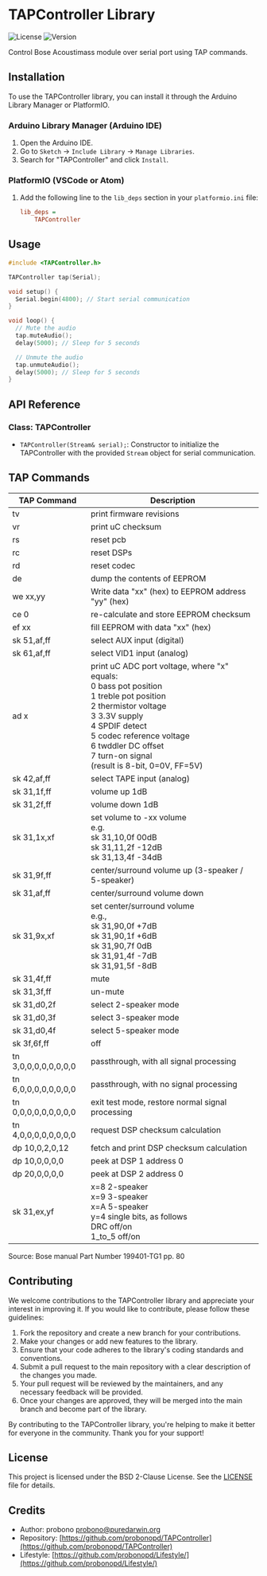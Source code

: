 # TAPController Library

![License](https://img.shields.io/github/license/probonopd/TAPController)
![Version](https://img.shields.io/github/v/release/probonopd/TAPController)

Control Bose Acoustimass module over serial port using TAP commands.

## Installation

To use the TAPController library, you can install it through the Arduino Library Manager or PlatformIO.

### Arduino Library Manager (Arduino IDE)

1. Open the Arduino IDE.
2. Go to `Sketch` -> `Include Library` -> `Manage Libraries`.
3. Search for "TAPController" and click `Install`.

### PlatformIO (VSCode or Atom)

1. Add the following line to the `lib_deps` section in your `platformio.ini` file:
   ```ini
   lib_deps =
       TAPController

## Usage

```cpp
#include <TAPController.h>

TAPController tap(Serial);

void setup() {
  Serial.begin(4800); // Start serial communication
}

void loop() {
  // Mute the audio
  tap.muteAudio();
  delay(5000); // Sleep for 5 seconds

  // Unmute the audio
  tap.unmuteAudio();
  delay(5000); // Sleep for 5 seconds
}
```

## API Reference

### Class: TAPController

- `TAPController(Stream& serial);`: Constructor to initialize the TAPController with the provided `Stream` object for serial communication.

## TAP Commands

| TAP Command                  | Description                                                |
|-----------------------------|------------------------------------------------------------|
| tv                          | print firmware revisions                                   |
| vr                          | print uC checksum                                          |
| rs                          | reset pcb                                                  |
| rc                          | reset DSPs                                                 |
| rd                          | reset codec                                                |
| de                          | dump the contents of EEPROM                                |
| we xx,yy                    | Write data "xx" (hex) to EEPROM address "yy" (hex)          |
| ce 0                        | re-calculate and store EEPROM checksum                     |
| ef xx                       | fill EEPROM with data "xx" (hex)                            |
| sk 51,af,ff                 | select AUX input (digital)                                 |
| sk 61,af,ff                 | select VID1 input (analog)                                 |
| ad x                        | print uC ADC port voltage, where "x" equals:<br>0    bass pot position<br>1    treble pot position<br>2    thermistor voltage<br>3    3.3V supply<br>4    SPDIF detect<br>5    codec reference voltage<br>6    twddler DC offset<br>7    turn-on signal<br>(result is 8-bit, 0=0V, FF=5V)|
| sk 42,af,ff                 | select TAPE input (analog)                                 |
| sk 31,1f,ff                 | volume up 1dB                                             |
| sk 31,2f,ff                 | volume down 1dB                                           |
| sk 31,1x,xf                 | set volume to -xx volume<br>e.g.<br>sk 31,10,0f  00dB<br>sk 31,11,2f  -12dB<br>sk 31,13,4f  -34dB|
| sk 31,9f,ff                 | center/surround volume up (3-speaker / 5-speaker)          |
| sk 31,af,ff                 | center/surround volume down                                |
| sk 31,9x,xf                 | set center/surround volume<br>e.g.,<br>sk 31,90,0f  +7dB<br>sk 31,90,1f  +6dB<br>sk 31,90,7f   0dB<br>sk 31,91,4f  -7dB<br>sk 31,91,5f  -8dB|
| sk 31,4f,ff                 | mute                                                       |
| sk 31,3f,ff                 | un-mute                                                    |
| sk 31,d0,2f                 | select 2-speaker mode                                      |
| sk 31,d0,3f                 | select 3-speaker mode                                      |
| sk 31,d0,4f                 | select 5-speaker mode                                      |
| sk 3f,6f,ff                 | off                                                        |
| tn 3,0,0,0,0,0,0,0,0        | passthrough, with all signal processing                   |
| tn 6,0,0,0,0,0,0,0,0        | passthrough, with no signal processing                    |
| tn 0,0,0,0,0,0,0,0,0        | exit test mode, restore normal signal processing          |
| tn 4,0,0,0,0,0,0,0,0        | request DSP checksum calculation                           |
| dp 10,0,2,0,12              | fetch and print DSP checksum calculation                    |
| dp 10,0,0,0,0               | peek at DSP 1 address 0                                    |
| dp 20,0,0,0,0               | peek at DSP 2 address 0                                    |
| sk 31,ex,yf                 | x=8  2-speaker<br>x=9  3-speaker<br>x=A  5-speaker<br>y=4 single bits, as follows<br>DRC off/on<br>1_to_5 off/on|

Source: Bose manual Part Number 199401-TG1 pp. 80

## Contributing

We welcome contributions to the TAPController library and appreciate your interest in improving it. If you would like to contribute, please follow these guidelines:

1. Fork the repository and create a new branch for your contributions.
1. Make your changes or add new features to the library.
1. Ensure that your code adheres to the library's coding standards and conventions.
1. Submit a pull request to the main repository with a clear description of the changes you made.
1. Your pull request will be reviewed by the maintainers, and any necessary feedback will be provided.
1. Once your changes are approved, they will be merged into the main branch and become part of the library.

By contributing to the TAPController library, you're helping to make it better for everyone in the community. Thank you for your support!

## License

This project is licensed under the BSD 2-Clause License. See the [LICENSE](LICENSE) file for details.

## Credits

- Author: probono <probono@puredarwin.org>
- Repository: [https://github.com/probonopd/TAPController](https://github.com/probonopd/TAPController)
- Lifestyle: [https://github.com/probonopd/Lifestyle/](https://github.com/probonopd/Lifestyle/)
